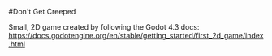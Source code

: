 #Don't Get Creeped

Small, 2D game created by following the Godot 4.3 docs:  https://docs.godotengine.org/en/stable/getting_started/first_2d_game/index.html
